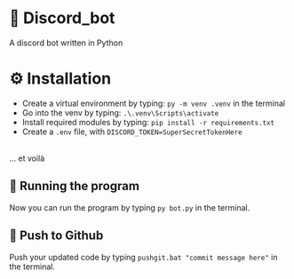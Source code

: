 # 🤖 Discord_bot 
A discord bot written in Python

# ⚙️ Installation
* Create a virtual environment by typing: `py -m venv .venv` in the terminal
* Go into the venv by typing: `.\.venv\Scripts\activate`
* Install required modules by typing: `pip install -r requirements.txt`
* Create a `.env` file, with `DISCORD_TOKEN=SuperSecretTokenHere`
<br>
... et voilà

## 🏃 Running the program 
Now you can run the program by typing `py bot.py` in the terminal.

## 🚀 Push to Github
Push your updated code by typing `pushgit.bat "commit message here"`  in the terminal.
